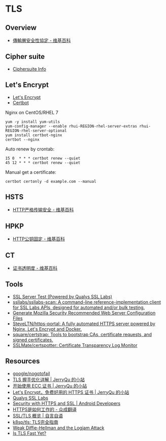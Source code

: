 # TLS

## Overview

- [傳輸層安全性協定 - 维基百科](https://zh.wikipedia.org/wiki/%E5%82%B3%E8%BC%B8%E5%B1%A4%E5%AE%89%E5%85%A8%E5%8D%94%E8%AD%B0)

## Cipher suite

- [Ciphersuite Info](https://ciphersuite.info/)

## Let's Encrypt

- [Let's Encrypt](https://letsencrypt.org/)
- [Certbot](https://certbot.eff.org/)

Nginx on CentOS/RHEL 7

    yum -y install yum-utils
    yum-config-manager --enable rhui-REGION-rhel-server-extras rhui-REGION-rhel-server-optional
    yum install certbot-nginx
    certbot --nginx

Auto renew by crontab:

    15 0  * * * certbot renew --quiet
    45 12 * * * certbot renew --quiet

Manual get a certificate:

    certbot certonly -d example.com --manual

## HSTS

- [HTTP严格传输安全 - 维基百科](https://zh.wikipedia.org/wiki/HTTP%E4%B8%A5%E6%A0%BC%E4%BC%A0%E8%BE%93%E5%AE%89%E5%85%A8)

## HPKP

- [HTTP公钥固定 - 维基百科](https://zh.wikipedia.org/wiki/HTTP%E5%85%AC%E9%92%A5%E5%9B%BA%E5%AE%9A)

## CT

- [证书透明度 - 维基百科](https://zh.wikipedia.org/wiki/%E8%AF%81%E4%B9%A6%E9%80%8F%E6%98%8E%E5%BA%A6)

## Tools

- [SSL Server Test (Powered by Qualys SSL Labs)](https://www.ssllabs.com/ssltest/analyze.html)
- [ssllabs/ssllabs-scan: A command-line reference-implementation client for SSL Labs APIs, designed for automated and/or bulk testing.](https://github.com/ssllabs/ssllabs-scan)
- [Generate Mozilla Security Recommended Web Server Configuration Files](https://mozilla.github.io/server-side-tls/ssl-config-generator/)
- [SteveLTN/https-portal: A fully automated HTTPS server powered by Nginx, Let's Encrypt and Docker.](https://github.com/SteveLTN/https-portal)
- [square/certstrap: Tools to bootstrap CAs, certificate requests, and signed certificates.](https://github.com/square/certstrap)
- [SSLMate/certspotter: Certificate Transparency Log Monitor](https://github.com/SSLMate/certspotter)

## Resources

- [google/nogotofail](https://github.com/google/nogotofail)
- [TLS 握手优化详解 | JerryQu 的小站](https://imququ.com/post/optimize-tls-handshake.html)
- [开始使用 ECC 证书 | JerryQu 的小站](https://imququ.com/post/ecc-certificate.html)
- [Let's Encrypt，免费好用的 HTTPS 证书 | JerryQu 的小站](https://imququ.com/post/letsencrypt-certificate.html)
- [Qualys SSL Labs](https://www.ssllabs.com/)
- [﻿Security with HTTPS and SSL | Android Developers](https://developer.android.com/training/articles/security-ssl.html)
- [HTTPS是如何工作的 - 众成翻译](http://www.zcfy.cc/article/how-does-https-work-1280.html)
- [SSL/TLS 概览 | 自言自语](http://blog.m31271n.com/2017/03/17/SSL-TLS-%E6%A6%82%E8%A7%88/)
- [k8sp/tls: TLS完全指南](https://github.com/k8sp/tls)
- [Weak Diffie-Hellman and the Logjam Attack](https://weakdh.org/)
- [Is TLS Fast Yet?](https://istlsfastyet.com/)
